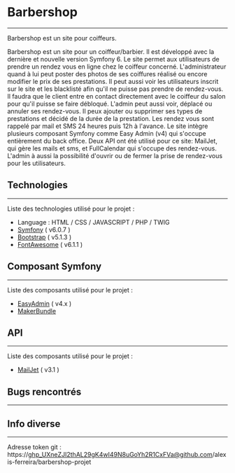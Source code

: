 # Barbershop
***
Barbershop est un site pour coiffeurs.

Barbershop est un site pour un coiffeur/barbier. Il est développé avec la dernière et nouvelle version Symfony 6. Le site permet aux utilisateurs de prendre un rendez vous en ligne chez le coiffeur concerné. L'administrateur quand à lui peut poster des photos de ses coiffures réalisé ou encore modifier le prix de ses prestations. Il peut aussi voir les utilisateurs inscrit sur le site et les blacklisté afin qu'il ne puisse pas prendre de rendez-vous. Il faudra que le client entre en contact directement avec le coiffeur du salon pour qu'il puisse se faire débloqué. L'admin peut aussi voir, déplacé ou annuler ses rendez-vous. Il peux ajouter ou supprimer ses types de prestations et décidé de la durée de la prestation. Les rendez vous sont rappelé par mail et SMS 24 heures puis 12h à l'avance. Le site intègre plusieurs composant Symfony comme Easy Admin (v4) qui s'occupe entièrement du back office. Deux API ont été utilisé pour ce site: MailJet, qui gère les mails et sms, et FullCalendar qui s'occupe des rendez-vous. L'admin à aussi la possibilité d'ouvrir ou de fermer la prise de rendez-vous pour les utilisateurs.

## Technologies
***
Liste des technologies utilisé pour le projet :
* Language : HTML / CSS / JAVASCRIPT / PHP / TWIG
* [Symfony](https://example.com) ( v6.0.7 )
* [Bootstrap](https://getbootstrap.com) ( v5.1.3 )
* [FontAwesome](https://fontawesome.com/) ( v6.1.1 )

## Composant Symfony
***
Liste des composants utilisé pour le projet :

* [EasyAdmin](https://symfony.com/bundles/EasyAdminBundle/current/index.html) ( v4.x )
* [MakerBundle](https://symfony.com/bundles/SymfonyMakerBundle/current/index.html)

## API
***
Liste des composants utilisé pour le projet :

* [MailJet](https://dev.mailjet.com/email/guides/?_ga=2.190428523.1717791676.1649800259-1313880474.1649800259#getting-started) ( v3.1 )

## Bugs rencontrés
***


## Info diverse
***
Adresse token git : https://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@github.com/alexis-ferreira/barbershop-projet



